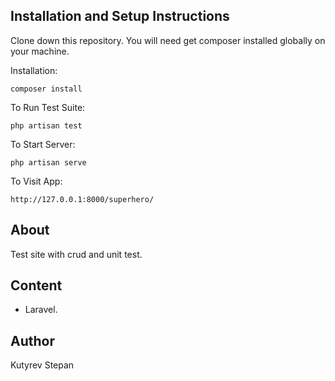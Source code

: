 ## Installation and Setup Instructions

Clone down this repository. You will need get composer installed globally on your machine.

Installation:

`composer install`

To Run Test Suite:

`php artisan test`

To Start Server:

`php artisan serve `

To Visit App:

`http://127.0.0.1:8000/superhero/`
	
## About
Test site with crud and  unit test.

## Content
* Laravel.

## Author
Kutyrev Stepan


